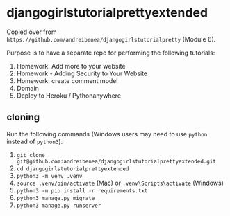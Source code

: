 # djangogirlstutorialprettyextended

Copied over from `https://github.com/andreibenea/djangogirlstutorialpretty` (Module 6).

Purpose is to have a separate repo for performing the following tutorials:
1. Homework: Add more to your website
2. Homework - Adding Security to Your Website
3. Homework: create comment model
4. Domain
5. Deploy to Heroku / Pythonanywhere

## cloning

Run the following commands (Windows users may need to use `python` instead of `python3`):
1. `git clone git@github.com:andreibenea/djangogirlstutorialprettyextended.git`
2. `cd djangogirlstutorialprettyextended`
3. `python3 -m venv .venv`
4. `source .venv/bin/activate` (Mac) or `.venv\Scripts\activate` (Windows)
5. `python3 -m pip install -r requirements.txt`
6. `python3 manage.py migrate`
7. `python3 manage.py runserver`